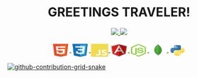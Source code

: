 <h1 align="center"> GREETINGS TRAVELER! </h1>

<div align="center">
  <a href="https://github.com/lfeliperz">
  <img height="150em" src="https://github-readme-stats.vercel.app/api?username=lfeliperz&show_icons=true&theme=calm&include_all_commits=true&count_private=false"/>
  <img height="150em" src="https://github-readme-stats.vercel.app/api/top-langs/?username=lfeliperz&layout=compact&langs_count=7&theme=calm"/>
</div>
  
<br>
  
<div style="display: inline_block" align="center">
  <img align="center" alt="HTML" height="30" width="40" src="https://raw.githubusercontent.com/devicons/devicon/master/icons/html5/html5-original.svg">
  <img align="center" alt="CSS" height="30" width="40" src="https://raw.githubusercontent.com/devicons/devicon/master/icons/css3/css3-original.svg">
  <img align="center" alt="Javascript" height="30" width="40" src="https://raw.githubusercontent.com/devicons/devicon/master/icons/javascript/javascript-plain.svg">
  <img align="center" alt="Angular" height="30" width="40" src="https://raw.githubusercontent.com/devicons/devicon/master/icons/angularjs/angularjs-original.svg">
  <img align="center" alt="Node" height="30" width="40" src="https://raw.githubusercontent.com/devicons/devicon/master/icons/nodejs/nodejs-original.svg">
  <img align="center" alt="Node" height="30" width="40" src="https://raw.githubusercontent.com/devicons/devicon/master/icons/mongodb/mongodb-original.svg">
  <img align="center" alt="Python" height="30" width="40" src="https://raw.githubusercontent.com/devicons/devicon/master/icons/python/python-original.svg">
</div>
  
![github-contribution-grid-snake](https://user-images.githubusercontent.com/95446275/199621643-09ab86d6-519d-4926-ad71-84316f093dd3.svg)
